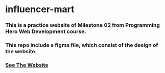 # influencer-mart
### This is a practice website of Milestone 02 from Programming Hero Web Development course.
### This repo include a figma file, which consist of the design of the website.
### [See The Website](https://stepasidelil.github.io/influencer-mart/)